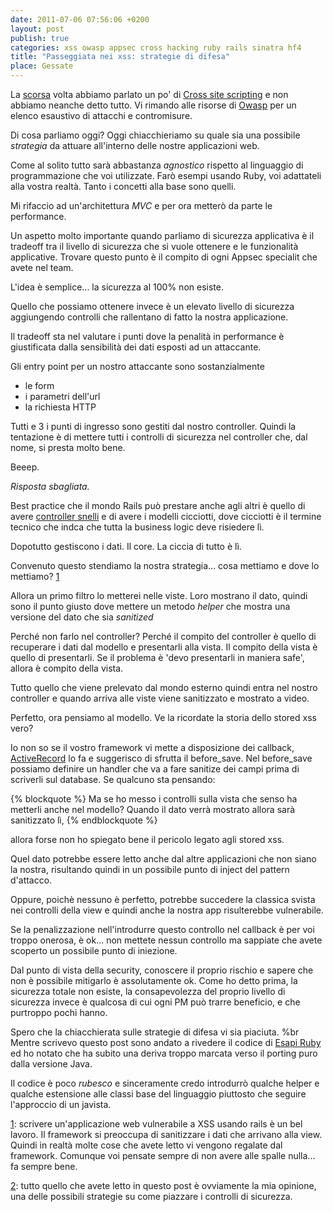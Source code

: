 ```yaml
---
date: 2011-07-06 07:56:06 +0200
layout: post
publish: true
categories: xss owasp appsec cross hacking ruby rails sinatra hf4
title: "Passeggiata nei xss: strategie di difesa"
place: Gessate
---
```


La [scorsa](/2011/07/04/passeggiata_nei_xss.html)
volta abbiamo parlato un po' di [Cross site scripting](https://www.owasp.org/index.php/Cross-site_Scripting_(XSS) )
e non abbiamo neanche detto tutto. Vi rimando alle risorse di [Owasp](http://www.owasp.org)
per un elenco esaustivo di attacchi e contromisure.

Di cosa parliamo oggi? Oggi chiacchieriamo su quale sia una possibile _strategia_
da attuare all'interno delle nostre applicazioni web.

Come al solito tutto sarà abbastanza _agnostico_ rispetto al linguaggio di programmazione che voi utilizzate. Farò esempi
usando Ruby, voi adattateli alla vostra realtà. Tanto i concetti alla base sono quelli.

Mi rifaccio ad un'architettura _MVC_ e per ora metterò da parte le performance.

Un aspetto molto importante quando parliamo di sicurezza applicativa è il tradeoff
tra il livello di sicurezza che si vuole ottenere e le funzionalità
applicative. Trovare questo punto è il compito di ogni Appsec specialit che
avete nel team.

L'idea è semplice... la sicurezza al 100% non esiste.

Quello che possiamo ottenere invece è un elevato livello di sicurezza
aggiungendo controlli che rallentano di fatto la nostra applicazione. 

Il tradeoff sta nel valutare i punti dove la penalità in performance è giustificata dalla
sensibilità dei dati esposti ad un attaccante.

Gli entry point per un nostro attaccante sono sostanzialmente

* le form
* i parametri dell'url
* la richiesta HTTP

Tutti e 3 i punti di ingresso sono gestiti dal nostro controller. Quindi la
tentazione è di mettere tutti i controlli di sicurezza nel controller che,
dal nome, si presta molto bene.

Beeep.


_Risposta sbagliata._

Best practice che il mondo Rails può prestare anche agli altri è quello di avere [controller snelli](http://blog.devinterface.com/2010/06/rails-best-practices-1-fat-model-skinny-controller/)
e di avere i modelli cicciotti, dove cicciotti è il termine tecnico che indca
che tutta la business logic deve risiedere lì.

Dopotutto gestiscono i dati. Il core. La ciccia di tutto è lì.

Convenuto questo stendiamo la nostra strategia... cosa mettiamo e dove lo
mettiamo? [1](#1)

Allora un primo filtro lo metterei nelle viste. Loro mostrano il dato, quindi
sono il punto giusto dove mettere un metodo _helper_
che mostra una versione del dato che sia _sanitized_

Perché non farlo nel controller? Perché il compito del controller è quello di
recuperare i dati dal modello e presentarli alla vista. Il compito della
vista è quello di presentarli. Se il problema è 'devo presentarli in maniera
safe', allora è compito della vista.

Tutto quello che viene prelevato dal mondo esterno quindi entra nel nostro
controller e quando arriva alle viste viene sanitizzato e mostrato a video.

Perfetto, ora pensiamo al modello. Ve la ricordate la storia dello stored xss
vero?

Io non so se il vostro framework vi mette a disposizione dei callback, [ActiveRecord](http://api.rubyonrails.org/classes/ActiveRecord/Callbacks.html)
lo fa e suggerisco di sfrutta il before_save.
Nel before_save possiamo definire un handler che va a fare sanitize dei campi prima di scriverli sul database.
Se qualcuno sta pensando:

{% blockquote %}
Ma se ho messo i controlli sulla vista che senso ha metterli anche nel
modello? Quando il dato verrà mostrato allora sarà sanitizzato lì,
{% endblockquote %}

allora forse non ho spiegato bene il pericolo legato agli stored xss.

Quel dato potrebbe essere letto anche dal altre applicazioni che non siano la
nostra, risultando quindi in un possibile punto di inject del pattern
d'attacco.

Oppure, poichè nessuno è perfetto, potrebbe succedere la classica svista nei
controlli della view e quindi anche la nostra app risulterebbe vulnerabile.

Se la penalizzazione nell'introdurre questo controllo nel callback è per voi
troppo onerosa, è ok... non mettete nessun controllo ma sappiate che avete
scoperto un possibile punto di iniezione.

Dal punto di vista della security, conoscere il proprio rischio e sapere che
non è possibile mitigarlo è assolutamente ok. Come ho detto prima, la
sicurezza totale non esiste, la consapevolezza del proprio livello di
sicurezza invece è qualcosa di cui ogni PM può trarre beneficio, e che
purtroppo pochi hanno.

Spero che la chiacchierata sulle strategie di difesa vi sia piaciuta. 
%br
Mentre scrivevo questo post sono andato a rivedere il codice di [Esapi Ruby](https://github.com/thesp0nge/owasp-esapi-ruby)
ed ho notato che ha subito una deriva troppo marcata verso il porting puro dalla versione Java.

Il codice è poco _rubesco_
e sinceramente credo introdurrò qualche helper e qualche estensione alle
classi base del linguaggio piuttosto che seguire l'approccio di un javista.

[1](#1): scrivere un'applicazione web vulnerabile a XSS usando rails è un bel
lavoro. Il framework si preoccupa di sanitizzare i dati che arrivano alla
view. Quindi in realtà molte cose che avete letto vi vengono regalate dal
framework. Comunque voi pensate sempre di non avere alle spalle nulla... fa
sempre bene.

[2](#2): tutto quello che avete letto in questo post è ovviamente la mia
opinione, una delle possibili strategie su come piazzare i controlli di
sicurezza.

